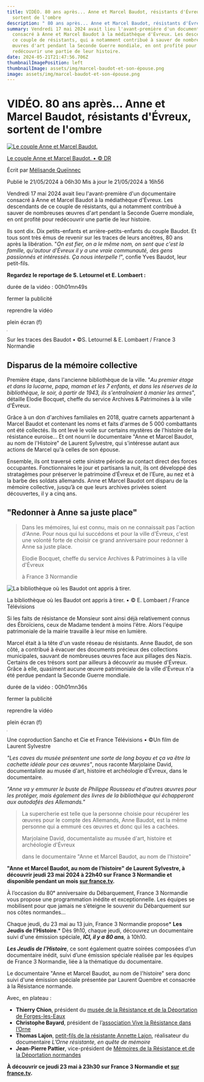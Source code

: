 ```yaml
---
title: VIDÉO. 80 ans après... Anne et Marcel Baudot, résistants d'Évreux,
  sortent de l'ombre
description: " 80 ans après... Anne et Marcel Baudot, résistants d'Évreux"
summary: Vendredi 17 mai 2024 avait lieu l'avant-première d'un documentaire
  consacré à Anne et Marcel Baudot à la médiathèque d'Évreux. Les descendants de
  ce couple de résistants, qui a notamment contribué à sauver de nombreuses
  œuvres d'art pendant la Seconde Guerre mondiale, en ont profité pour
  redécouvrir une partie de leur histoire.
date: 2024-05-21T21:47:56.706Z
thumbnailImagePosition: left
thumbnailImage: assets/img/marcel-baudot-et-son-épouse.png
image: assets/img/marcel-baudot-et-son-épouse.png
---
```

<!--StartFragment-->

# VIDÉO. 80 ans après... Anne et Marcel Baudot, résistants d'Évreux, sortent de l'ombre

[![Le couple Anne et Marcel Baudot.](https://france3-regions.francetvinfo.fr/image/FpDEdU9NaIx6NzRaO7exGgfPOaw/600x400/regions/2024/05/20/2024-05-20-18-10-59-resistants-mp4-lecteur-multimedia-vlc-664b765c08bd1772004629.png)](https://france3-regions.francetvinfo.fr/image/0opZ4V6CNxY13Yltvui9T78QuUU/1119x778/regions/2024/05/20/2024-05-20-18-10-59-resistants-mp4-lecteur-multimedia-vlc-664b765c08bd1772004629.png)

[Le couple Anne et Marcel Baudot. • © DR](https://france3-regions.francetvinfo.fr/image/0opZ4V6CNxY13Yltvui9T78QuUU/1119x778/regions/2024/05/20/2024-05-20-18-10-59-resistants-mp4-lecteur-multimedia-vlc-664b765c08bd1772004629.png)

Écrit par [Mélisande Queïnnec](https://france3-regions.francetvinfo.fr/redaction/melisande-queinnec)

Publié le 21/05/2024 à 06h30 Mis à jour le 21/05/2024 à 16h56

Vendredi 17 mai 2024 avait lieu l'avant-première d'un documentaire consacré à Anne et Marcel Baudot à la médiathèque d'Évreux. Les descendants de ce couple de résistants, qui a notamment contribué à sauver de nombreuses œuvres d'art pendant la Seconde Guerre mondiale, en ont profité pour redécouvrir une partie de leur histoire.

Ils sont dix. Dix petits-enfants et arrière-petits-enfants du couple Baudot. Et tous sont très émus de revenir sur les traces de leurs ancêtres, 80 ans après la libération. "*On est fier, on a le même nom, on sent que c'est la famille, qu'autour d'Évreux il y a une vraie communauté, des gens passionnés et intéressés. Ça nous interpelle !*", confie Yves Baudot, leur petit-fils.

**Regardez le reportage de S. Letournel et E. Lombaert :**

durée de la vidéo : 00h01mn49s

fermer la publicité

reprendre la vidéo

plein écran (f)

[![](data:image/gif;base64,R0lGODlhAQABAIAAAAUEBAAAACwAAAAAAQABAAACAkQBADs=)](blob:https://france3-regions.francetvinfo.fr/ac9a5fc0-1b33-444e-ba49-878d550c22d5)

Sur les traces des Baudot • ©S. Letournel & E. Lombaert / France 3 Normandie

## Disparus de la mémoire collective

Première étape, dans l'ancienne bibliothèque de la ville. "*Au premier étage et dans la lucarne, papa, maman et les 7 enfants, et dans les réserves de la bibliothèque, le soir, à partir de 1943, ils s'entraînaient à manier les armes*", détaille Elodie Bocquet, cheffe du service Archives & Patrimoines à la ville d'Évreux.

Grâce à un don d'archives familiales en 2018, quatre carnets appartenant à Marcel Baudot et contenant les noms et faits d'armes de 5 000 combattants ont été collectés. Ils ont levé le voile sur certains mystères de l'histoire de la résistance euroise... Et ont nourri le documentaire "Anne et Marcel Baudot, au nom de l'Histoire" de Laurent Sylvestre, qui s'intéresse autant aux actions de Marcel qu'à celles de son épouse.

Ensemble, ils ont traversé cette sinistre période au contact direct des forces occupantes. Fonctionnaires le jour et partisans la nuit, ils ont développé des stratagèmes pour préserver le patrimoine d’Évreux et de l’Eure, au nez et à la barbe des soldats allemands. Anne et Marcel Baudot ont disparu de la mémoire collective, jusqu’à ce que leurs archives privées soient découvertes, il y a cinq ans.

## "Redonner à Anne sa juste place"

> Dans les mémoires, lui est connu, mais on ne connaissait pas l'action d'Anne. Pour nous qui lui succédons et pour la ville d'Évreux, c'est une volonté forte de choisir ce grand anniversaire pour redonner à Anne sa juste place.
>
> Elodie Bocquet, cheffe du service Archives & Patrimoines à la ville d'Évreux
>
> à France 3 Normandie

![La bibliothèque où les Baudot ont appris à tirer.](https://france3-regions.francetvinfo.fr/image/nWkRmq667VzfzpEhKIeN0y3wG0Y/27x0:1427x787/800x450/filters:format(webp)/regions/2024/05/20/2024-05-20-18-11-36-resistants-mp4-lecteur-multimedia-vlc-664b79d456e9c873009443.png)

La bibliothèque où les Baudot ont appris à tirer. • © E. Lombaert / France Télévisions

Si les faits de résistance de Monsieur sont ainsi déjà relativement connus des Ébroïciens, ceux de Madame tendent à moins l'être. Alors l'équipe patrimoniale de la mairie travaille à leur mise en lumière.

Marcel était à la tête d'un vaste réseau de résistants. Anne Baudot, de son côté, a contribué à évacuer des documents précieux des collections municipales, sauvant de nombreuses œuvres face aux pillages des Nazis. Certains de ces trésors sont par ailleurs à découvrir au musée d'Évreux. Grâce à elle, quasiment aucune œuvre patrimoniale de la ville d'Évreux n'a été perdue pendant la Seconde Guerre mondiale.

durée de la vidéo : 00h01mn36s

fermer la publicité

reprendre la vidéo

plein écran (f)

[![](data:image/gif;base64,R0lGODlhAQABAIAAAAUEBAAAACwAAAAAAQABAAACAkQBADs=)](blob:https://france3-regions.francetvinfo.fr/200e928e-8f1b-4fb7-8c38-4716bbb61f85)

Une coproduction Sancho et Cie et France Télévisions • ©Un film de Laurent Sylvestre

*"Les caves du musée présentent une sorte de long boyau et ça va être la cachette idéale pour ces œuvres"*, nous raconte Marjolaine David, documentaliste au musée d'art, histoire et archéologie d'Évreux, dans le documentaire.

*"Anne va y emmurer le buste de Philippe Rousseau et d'autres œuvres pour les protéger, mais également des livres de la bibliothèque qui échapperont aux autodafés des Allemands."*

> La supercherie est telle que la personne choisie pour récupérer les œuvres pour le compte des Allemands, Anne Baudot, est la même personne qui a emmuré ces œuvres et donc qui les a cachées.
>
> Marjolaine David, documentaliste au musée d'art, histoire et archéologie d'Évreux
>
> dans le documentaire "Anne et Marcel Baudot, au nom de l'histoire"

**"Anne et Marcel Baudot, au nom de l’histoire" de Laurent Sylvestre, à découvrir jeudi 23 mai 2024 à 22h40 sur France 3 Normandie et disponible pendant un mois [sur france.tv](https://www.france.tv/france-3/normandie/).**

À l’occasion du 80ᵉ anniversaire du Débarquement, France 3 Normandie vous propose une programmation inédite et exceptionnelle. Les équipes se mobilisent pour que jamais ne s’éteigne le souvenir du Débarquement sur nos côtes normandes... 

Chaque jeudi, du 23 mai au 13 juin, France 3 Normandie propose* **Les Jeudis de l’Histoire**.* Dès 9h10, chaque jeudi, découvrez un documentaire suivi d'une émission spéciale, ***ICI, il y a 80 ans**,* à 10h10.

***Les Jeudis de l'Histoire***, ce sont également quatre soirées composées d’un documentaire inédit, suivi d’une émission spéciale réalisée par les équipes de France 3 Normandie, liée à la thématique du documentaire.

Le documentaire "Anne et Marcel Baudot, au nom de l'histoire" sera donc suivi d'une émission spéciale présentée par Laurent Quembre et consacrée à la Résistance normande.

Avec, en plateau :

* **Thierry Chion**, président du [musée de la Résistance et de la Déportation de Forges-les-Eaux](http://normandyresistancemuseum.com/visite.html)
* **Christophe Bayard**, président de l’[association Vive la Résistance dans l’Orne](https://www.facebook.com/vivelaresistanceofficiel/)
* **Thomas Lajon**, [petit-fils de la résistante Annette Lajon](https://france3-regions.francetvinfo.fr/normandie/orne/alencon/disparition-elle-etait-entree-en-resistance-en-1942-a-l-age-de-11-ans-annette-lajon-s-est-eteinte-a-91-ans-2826530.html), réalisateur du documentaire *L’Orne résistante, en quête de mémoire*
* **Jean-Pierre Pattier**, vice-président de [Mémoires de la Résistance et de la Déportation normandes](https://www.fondationresistance.org/pages/action_pedag/histoires-memoires-resistance_dossier-thematique-10.htm)

**À découvrir ce jeudi 23 mai à 23h30 sur France 3 Normandie et [sur france.tv](https://www.france.tv/france-3/normandie/).**

<!--EndFragment-->